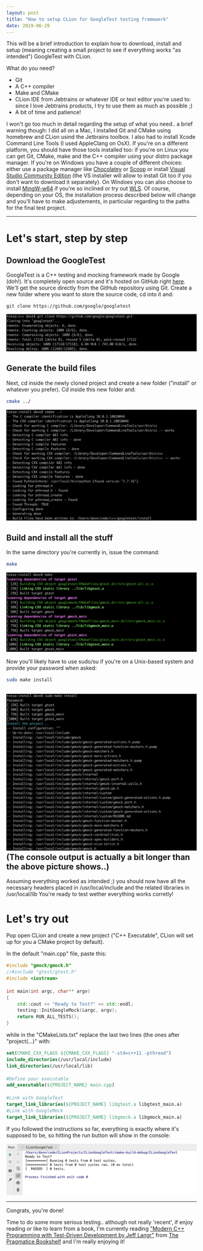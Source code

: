 ```yaml
---
layout: post
title: "How to setup CLion for GoogleTest testing framework"
date: 2019-06-29
---
```


This will be a brief introduction to explain how to download, install 
and setup (meaning creating a small project to see if everything works "as intended")
GoogleTest with CLion.

What do you need?
<ul>
<li> Git </li>
<li> A C++ compiler </li>
<li> Make and CMake </li>
<li> CLion IDE from Jebtrains or whatever IDE or text editor you're used to: since I love Jebtrains products, I try to use them as much as possible ;)</li>
<li> A bit of time and patience! </li>
</ul>

I won't go too much in detail regarding the setup of what you need.. 
a brief warning though: I did all on a Mac, I installed Git and CMake using homebrew and CLion usind the Jetbrains toolbox. I also had to install Xcode Command Line Tools
(I used AppleClang on OsX).
If you're on a different platform, you should have those tools installed too: if you're on Linux you can get Git, CMake, make and the C++ compiler using your distro
package manager. If you're on Windows you have a couple of different choices: either use a package manager like [Chocolatey](https://chocolatey.org/) or [Scoop](https://scoop.sh/) 
or install [Visual Studio Community Edition](https://visualstudio.microsoft.com/vs/community/) (the VS installer will allow to install Git too if you don't want to download it separately). 
On Windoes you can also choose to install [MingW-w64](https://mingw-w64.org/doku.php) if you're so inclined
or try out [WLS](https://docs.microsoft.com/en-us/windows/wsl/install-win10).
Of course, depending on your OS, the installation process described below will change and you'll have to make adjustements, in particular 
regarding to the paths for the final test project.

---

# Let's start, step by step

## Download the GoogleTest
GoogleTest is a C++ testing and mocking framework made by Google (doh!).
It's completely open source and it's hosted on GitHub right [here](https://github.com/google/googletest). 
We'll get the source directly from the GitHub repository using Git.
Create a new folder where you want to store the source code, cd into it and:

```git
git clone https://github.com/google/googletest
```

![Cloning the GoogleTest repo](/assets/images/posts/2019-06/01_GIT_CLONE.png)

## Generate the build files
Next, cd inside the newly cloned project and create a new folder ("install" or whatever you prefer).
Cd inside this new folder and:

```bash
cmake ../
```

![Generating the buildsystem: CMAKE](/assets/images/posts/2019-06/02_CMAKE.png)

## Build and install all the stuff 
In the same directory you're currently in, issue the command:
```bash
make
```

![Make all the stuff!](/assets/images/posts/2019-06/03_MAKE.png)

Now you'll likely have to use sudo/su if you're on a Unix-based system and provide your password when asked:

```bash
sudo make install
```

![Build and install](/assets/images/posts/2019-06/04_MAKE_INSTALL.png)
(The console output is actually a bit longer than the above picture shows..)
---

Assuming everything worked as intended ;)
you should now have all the necessary headers placed in /usr/local/include
and the related libraries in /usr/local/lib
You're ready to test wether everything works corretly!

# Let's try out
Pop open CLion and create a new project ("C++ Executable", CLion will set up for you
a CMake project by default).

In the default "main.cpp" file, paste this:

```C++
#include "gmock/gmock.h"
//#include "gtest/gtest.h"
#include <iostream>

int main(int argc, char** argv)
{
    std::cout << "Ready to Test?" << std::endl;
    testing::InitGoogleMock(&argc, argv);
    return RUN_ALL_TESTS();
}
```

while in the "CMakeLists.txt" replace the last two lines (the ones after "project(...)" with:

```CMake
set(CMAKE_CXX_FLAGS ${CMAKE_CXX_FLAGS} "-std=c++11 -pthread")
include_directories(/usr/local/include)
link_directories(/usr/local/lib)

#Define your executable
add_executable(${PROJECT_NAME} main.cpp)

#Link with GoogleTest
target_link_libraries(${PROJECT_NAME} libgtest.a libgtest_main.a)
#Link with GoogleMock
target_link_libraries(${PROJECT_NAME} libgmock.a libgmock_main.a)
```

If you followed the instructions so far, everything is exactly where it's supposed 
to be, so hitting the run button will show in the console:

![Everything's working](/assets/images/posts/2019-06/05_TEST.png)

---

Congrats, you're done!

Time to do some more serious testing.. although not really 'recent', 
if enjoy reading or like to learn from a book, I'm currently reading
["Modern C++ Programming with Test-Driven Development by Jeff Langr"](https://pragprog.com/book/lotdd/modern-c-programming-with-test-driven-development) 
 from [The Pragmatice Bookshelf](https://pragprog.com/) and I'm really enjoying it! 